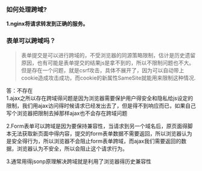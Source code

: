 ### 如何处理跨域?
**1.nginx将请求转发到正确的服务。**
### 表单可以跨域吗？
>表单提交是可以进行跨域的，不受浏览器的同源策略限制，估计是历史遗留原因，也有可能是表单提交的结果js是拿不到的，所以不限制问题也不大。但是存在一个问题，就是csrf攻击，具体不展开了，因为可以自动带上cookie造成攻击成功，而cookie的新属性SameSite就能用来限制这种情况.

答：不存在  
1.ajax之所以存在跨域得问题是因为浏览器需要保护用户得安全和隐私给js设定的限制，我们用ajax访问得时候请求已经发出去了，但是得不到响应而已，如果自己写个浏览器把限制去掉那样ajax也不会存在跨域问题

2.Form表单可以跨域是因为要保持兼容性，当请求到另一个域名后，原页面得脚本无法获取新页面中得内容，提交的form表单数据不需要返回，所以浏览器认为是安全得行为，所以浏览器不会阻止form表单跨域，而ajax我们需要返回的数据，浏览器认为不安全，所以会阻止这个请求行为。

3.通常用得jsonp原理解决跨域就是利用了浏览器得历史兼容性
